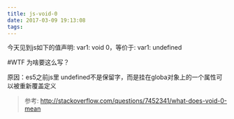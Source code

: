 ```yaml
---
title: js-void-0
date: 2017-03-09 19:13:08
tags:
---
```

今天见到js如下的值声明: var1: void 0，等价于: var1: undefined

#WTF 为啥要这么写？

原因：es5之前js里 undefined不是保留字，而是挂在globa对象上的一个属性可以被重新覆盖定义

> 参考: http://stackoverflow.com/questions/7452341/what-does-void-0-mean
